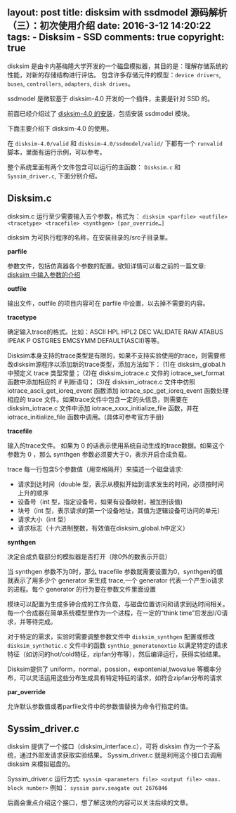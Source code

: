 layout: post
title: disksim with ssdmodel 源码解析（三）：初次使用介绍
date: 2016-3-12 14:20:22
tags: 
	- Disksim 
	- SSD
comments: true
copyright: true
---

disksim 是由卡内基梅隆大学开发的一个磁盘模拟器，其目的是：理解存储系统的性能，对新的存储结构进行评估。 包含许多存储元件的模型：`device drivers`, `buses`, `controllers`, `adapters`, `disk drives`。

ssdmodel 是微软基于 disksim-4.0 开发的一个插件，主要是针对 SSD 的。

前面已经介绍过了 [disksim-4.0 的安装](../../../../2015/09/09/install-disksim-4.0-with-ssdmodel-on-ubuntu/)，包括安装 ssdmodel 模块。

下面主要介绍下 disksim-4.0 的使用。

<!--more-->

在 `disksim-4.0/valid` 和 `disksim-4.0/ssdmodel/valid/` 下都有一个 `runvalid` 脚本，里面有运行示例，可以参考。

整个系统里面有两个文件包含可以运行的主函数： `Disksim.c` 和 `Syssim_driver.c`, 下面分别介绍。

## **Disksim.c** ##

disksim.c 运行至少需要输入五个参数，格式为： `disksim <parfile> <outfile> <tracetype> <tracefile> <synthgen> [par_override…]`

disksim 为可执行程序的名称，在安装目录的/src子目录里。

**parfile**

参数文件，包括仿真器各个参数的配置。欲知详情可以看之前的一篇文章: [disksim 中输入参数的介绍](../../../../2016/03/06/introduction-of-parameters-of-disksim-4.0-with-ssdmodel/)

**outfile**

输出文件，outfile 的项目内容可在 parfile 中设置，以去掉不需要的内容。

**tracetype**

确定输入trace的格式。比如：ASCII HPL HPL2 DEC VALIDATE RAW ATABUS IPEAK P OSTGRES EMCSYMM DEFAULT(ASCII)等等。

Disksim本身支持的trace类型是有限的，如果不支持实验使用的trace，则需要修改disksim源程序以添加新的trace类型，添加方法如下： (1)在 disksim_global.h 中预定义 trace 类型常量； (2)在 disksim_iotrace.c 文件的 iotrace_set_format 函数中添加相应的 if 判断语句； (3)在 disksim_iotrace.c 文件中仿照 iotrace_ascii_get_ioreq_event 函数添加 iotrace_spc_get_ioreq_event 函数处理相应的 trace 文件。如果trace文件中包含一定的头信息，则需要在 disksim_iotrace.c 文件中添加 iotrace_xxxx_initialize_file 函数，并在 iotrace_initialize_file 函数中调用。(具体可参考官方手册)

**tracefile**

输入的trace文件。 如果为 0 的话表示使用系统自动生成的trace数据。如果这个参数为 0 ，那么 synthgen 参数必须要大于0，表示开启合成负载。

trace 每一行包含5个参数值（用空格隔开）来描述一个磁盘请求:
- 请求到达时间（double 型，表示从模拟开始到请求发生的时间，必须按时间上升的顺序
- 设备号（int 型，指定设备号，如果有设备映射，被加到该值)
- 块号（int 型，表示请求的第一个设备地址，其值为逻辑设备可访问的单元）
- 请求大小（int 型）
- 请求标志（十六进制整数，有效值在disksim_global.h中定义）

**synthgen**

决定合成负载部分的模拟器是否打开（除0外的数表示开启）

当 synthgen 参数不为0时，那么 tracefile 参数就需要设置为0，synthgen的值就表示了用多少个 generator 来生成 trace,一个 generator 代表一个产生io请求的进程。每个 generator 的行为要在参数文件里面设置

模块可以配置为生成多钟合成的工作负载，与磁盘位置访问和请求到达时间相关。每一个合成器在简单系统模型里作为一个进程，在一定的“think time”后发出I/O请求，并等待完成。


对于特定的需求，实验时需要调整参数文件中 `disksim_synthgen` 配置或修改 `disksim_synthetic.c` 文件中的函数 `synthio_generatenextio` 以满足特定的请求特征（如访问的hot/cold特征，zipfan分布等），然后编译运行，获得实验结果。

Disksim提供了 uniform，normal，possion，expontenial,twovalue 等概率分布，可以灵活运用这些分布生成具有特定特征的请求，如符合zipfan分布的请求


**par_override** 

允许默认参数值或者parfile文件中的参数值替换为命令行指定的值。


## **Syssim_driver.c** ##

disksim 提供了一个接口（disksim_interface.c），可将 disksim 作为一个子系统，通过外部发请求获取实验结果。 Syssim_driver.c 就是利用这个接口去调用 disksim 来模拟磁盘的。

Syssim_driver.c 运行方式: `syssim <parameters file> <output file> <max. block number>`
例如： `syssim parv.seagate out 2676846`

后面会重点介绍这个接口，想了解这块的内容可以关注后续的文章。